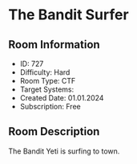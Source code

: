 ﻿# The Bandit Surfer

## Room Information
- ID: 727
- Difficulty: Hard
- Room Type: CTF
- Target Systems: 
- Created Date: 01.01.2024
- Subscription: Free

## Room Description
The Bandit Yeti is surfing to town.
